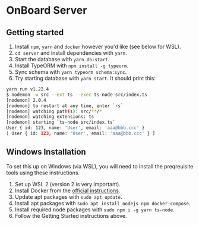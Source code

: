 # OnBoard Server

## Getting started

1. Install `npm`, `yarn` and `docker` however you'd like (see below for WSL).
2. `cd server` and install dependencies with `yarn`.
3. Start the database with `yarn db:start`.
4. Install TypeORM with `npm install -g typeorm`.
5. Sync schema with `yarn typeorm schema:sync`.
6. Try starting database with `yarn start`. It should print this:

```bash
yarn run v1.22.4
$ nodemon -w src --ext ts --exec ts-node src/index.ts
[nodemon] 2.0.4
[nodemon] to restart at any time, enter `rs`
[nodemon] watching path(s): src/**/*
[nodemon] watching extensions: ts
[nodemon] starting `ts-node src/index.ts`
User { id: 123, name: 'User', email: 'aaa@bbb.ccc' }
[ User { id: 123, name: 'User', email: 'aaa@bbb.ccc' } ]
```

## Windows Installation

To set this up on Windows (via WSL), you will need to install the preqreuisite
tools using these instructions.

1. Set up WSL 2 (version 2 is very important).
2. Install Docker from the [official instructions](https://docs.docker.com/engine/install/ubuntu/).
3. Update apt packages with `sudo apt update`.
4. Install apt packages with `sudo apt install nodejs npm docker-compose`.
5. Install required node packages with `sudo npm i -g yarn ts-node`.
6. Follow the Getting Started instructions above.